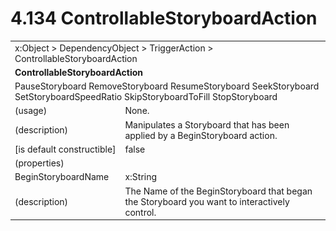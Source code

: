 <html dir="LTR" xmlns:mshelp="http://msdn.microsoft.com/mshelp" xmlns:ddue="http://ddue.schemas.microsoft.com/authoring/2003/5" xmlns:xlink="http://www.w3.org/1999/xlink" xmlns:tool="http://www.microsoft.com/tooltip">

<body>
 <input type="hidden" id="userDataCache" class="userDataStyle">
 <input type="hidden" id="hiddenScrollOffset">
 <img id="dropDownImage" style="display:none; height:0; width:0;" src="../local/drpdown.gif">
 <img id="dropDownHoverImage" style="display:none; height:0; width:0;" src="../local/drpdown_orange.gif">
 <img id="collapseImage" style="display:none; height:0; width:0;" src="../local/collapse.gif">
 <img id="expandImage" style="display:none; height:0; width:0;" src="../local/exp.gif">
 <img id="collapseAllImage" style="display:none; height:0; width:0;" src="../local/collall.gif">
 <img id="expandAllImage" style="display:none; height:0; width:0;" src="../local/expall.gif">
 <img id="copyImage" style="display:none; height:0; width:0;" src="../local/copycode.gif">
 <img id="copyHoverImage" style="display:none; height:0; width:0;" src="../local/copycodeHighlight.gif">
 <div id="header"><h1 class="heading">4.134 ControllableStoryboardAction</h1></div>

 <div id="mainSection">
 <div id="mainBody">
 <div id="allHistory" class="saveHistory" onsave="saveAll()" onload="loadAll()"></div>
 <p xmlns:wsd="http://wsdev.schemas.microsoft.com/authoring/2008/2" xmlns:msxsl="urn:schemas-microsoft-com:xslt" xmlns:script="urn:script" xmlns:build="urn:build">
 </p>
 <div id="sectionSection0" class="section" name="collapseableSection">
 <content xmlns="http://ddue.schemas.microsoft.com/authoring/2003/5" xmlns:wsd="http://wsdev.schemas.microsoft.com/authoring/2008/2" xmlns:msxsl="urn:schemas-microsoft-com:xslt" xmlns:script="urn:script" xmlns:build="urn:build">
 </content>
 </div>
 <div id="sectionSection1" class="section" name="collapseableSection">
 <content xmlns="http://ddue.schemas.microsoft.com/authoring/2003/5" xmlns:wsd="http://wsdev.schemas.microsoft.com/authoring/2008/2" xmlns:msxsl="urn:schemas-microsoft-com:xslt" xmlns:script="urn:script" xmlns:build="urn:build">
 <table class="ProtocolAuthoredTable" xmlns="">
 <tr><td colspan="2">
<mshelp:link keywords="c0d383e4-fcdb-4546-a06b-81c262fe2a5e" tabindex="0">x:Object</mshelp:link> &gt; <mshelp:link keywords="44a6e58f-41e0-4602-b1d2-75a9b44a5acb" tabindex="0">DependencyObject</mshelp:link> &gt; <mshelp:link keywords="d315061c-7c2f-4681-8d6f-d6aabc50c222" tabindex="0">TriggerAction</mshelp:link> &gt; <mshelp:link keywords="27bb0596-b037-4539-a2c5-cbb8e274de23" tabindex="0">ControllableStoryboardAction</mshelp:link> </td>
 </tr>
 <tr><td colspan="2">
 <b>ControllableStoryboardAction</b> </td>
 </tr>
 <tr><td colspan="2">
<mshelp:link keywords="5fd592cf-b7d3-4864-949d-f5c40f86395c" tabindex="0">PauseStoryboard</mshelp:link> <mshelp:link keywords="064114ff-5a8b-41cd-bd8a-7b5da9795514" tabindex="0">RemoveStoryboard</mshelp:link> <mshelp:link keywords="6fe1b211-58af-4716-9d50-e02625b3e0cf" tabindex="0">ResumeStoryboard</mshelp:link> <mshelp:link keywords="0f6b2d5b-f35c-4611-a430-9f47bb4dd7c8" tabindex="0">SeekStoryboard</mshelp:link> <mshelp:link keywords="d220cbba-276c-46f6-b047-2b45aa8645a2" tabindex="0">SetStoryboardSpeedRatio</mshelp:link> <mshelp:link keywords="82b73346-360f-45de-a39a-0abecbcddfa2" tabindex="0">SkipStoryboardToFill</mshelp:link> <mshelp:link keywords="68808318-dd06-4cef-a7ab-3ec5a112593e" tabindex="0">StopStoryboard</mshelp:link> </td>
 </tr>
 <tr><td><div class="indent0">(usage)</div></td>
 <td>None.</td>
 </tr>
 <tr><td><div class="indent0">(description)</div></td>
 <td>Manipulates a Storyboard that has been applied by a BeginStoryboard action.</td>
 </tr>
 <tr><td><div class="indent0">[is default constructible]</div></td>
 <td>false</td>
 </tr>
 <tr><td><div class="indent0">(properties)</div></td>
 <td></td>
 </tr>
 <tr><td><div class="indent2">BeginStoryboardName</div></td>
 <td><mshelp:link keywords="34869e25-9e8d-49b4-b204-87bf0cf447ae" tabindex="0">x:String</mshelp:link></td>
 </tr>
 <tr><td><div class="indent4">(description)</div></td>
 <td>The Name of the BeginStoryboard that began the Storyboard you want to interactively control.</td>
 </tr>
</table>
 </content>
 </div>
 <!--[if gte IE 5]>
 <tool:tip element="languageFilterToolTip" avoidmouse="false"/>
 <![endif]-->
 </div>
 <a name="feedback"></a><span></span>
 </div>
</body></html>

